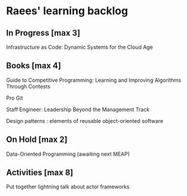 # Raees' learning backlog

## In Progress [max 3]
Infrastructure as Code: Dynamic Systems for the Cloud Age

## Books [max 4]
Guide to Competitive Programming: Learning and Improving Algorithms Through Contests

Pro Git

Staff Engineer: Leadership Beyond the Management Track

Design patterns : elements of reusable object-oriented software

## On Hold [max 2]
Data-Oriented Programming (awaiting next MEAP)

## Activities [max 8]
Put together lightning talk about actor frameworks
